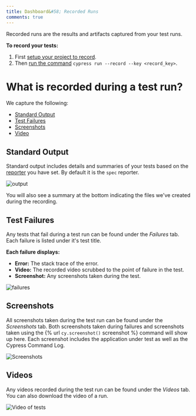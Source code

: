 ```yaml
---
title: Dashboard&#58; Recorded Runs
comments: true
---
```


Recorded runs are the results and artifacts captured from your test runs.

**To record your tests:**

1. First [setup your project to record](https://on.cypress.io/recording-project-runs).
2. Then [run the command](https://on.cypress.io/how-do-i-record-runs) `cypress run --record --key <record_key>`.

# What is recorded during a test run?

We capture the following:

- [Standard Output](#Standard-Output)
- [Test Failures](#Test-Failures)
- [Screenshots](Screenshots)
- [Video](Video)

## Standard Output

Standard output includes details and summaries of your tests based on the [reporter](https://on.cypress.io/guides/reporters) you have set. By default it is the `spec` reporter.

![output](https://cloud.githubusercontent.com/assets/1271364/22707798/f5e5608e-ed41-11e6-8832-d66e5a68094b.png)

You will also see a summary at the bottom indicating the files we've created during the recording.

## Test Failures

Any tests that fail during a test run can be found under the *Failures* tab. Each failure is listed under it's test title.

**Each failure displays:**

- **Error:** The stack trace of the error.
- **Video:** The recorded video scrubbed to the point of failure in the test.
- **Screenshot:** Any screenshots taken during the test.

![failures](https://cloud.githubusercontent.com/assets/1271364/22707770/dce3664e-ed41-11e6-84de-03acdc499daa.png)

## Screenshots

All screenshots taken during the test run can be found under the *Screenshots* tab. Both screenshots taken during failures and screenshots taken using the {% url `cy.screenshot()` screenshot %} command will show up here. Each screenshot includes the application under test as well as the Cypress Command Log.

![Screenshots](https://cloud.githubusercontent.com/assets/1271364/22707241/28bf50de-ed40-11e6-93a1-4e09c2767605.png)

## Videos

Any videos recorded during the test run can be found under the *Videos* tab. You can also download the video of a run.

![Video of tests](https://cloud.githubusercontent.com/assets/1271364/22706030/c3a442f8-ed3b-11e6-812e-a12980057e39.png)
